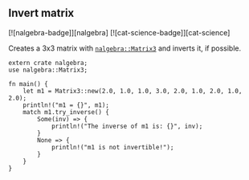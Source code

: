 ## Invert matrix
[![nalgebra-badge]][nalgebra] [![cat-science-badge]][cat-science]

Creates a 3x3 matrix with [`nalgebra::Matrix3`] and inverts it, if possible.

```rust,edition2018
extern crate nalgebra;
use nalgebra::Matrix3;

fn main() {
    let m1 = Matrix3::new(2.0, 1.0, 1.0, 3.0, 2.0, 1.0, 2.0, 1.0, 2.0);
    println!("m1 = {}", m1);
    match m1.try_inverse() {
        Some(inv) => {
            println!("The inverse of m1 is: {}", inv);
        }
        None => {
            println!("m1 is not invertible!");
        }
    }
}
```

[`nalgebra::Matrix3`]: https://docs.rs/nalgebra/*/nalgebra/base/type.Matrix3.html
